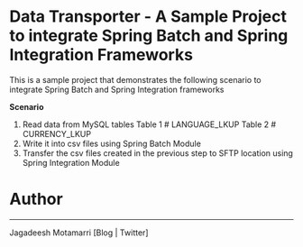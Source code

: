<h1>Data Transporter - A Sample Project to integrate Spring Batch and Spring Integration Frameworks</h1>

This is a sample project that demonstrates the following scenario to integrate Spring Batch and Spring Integration frameworks

<b>Scenario</b>

1. Read data from MySQL tables
    Table 1 # LANGUAGE_LKUP
    Table 2 # CURRENCY_LKUP
2. Write it into csv files using Spring Batch Module
3. Transfer the csv files created in the previous step to SFTP location using Spring Integration Module

<h1>Author</h1>
<hr/>

Jagadeesh Motamarri [Blog | Twitter]

